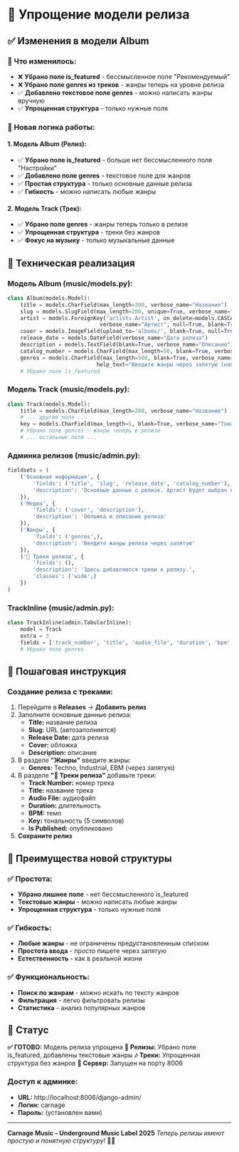 # 🎵 Упрощение модели релиза

## ✅ Изменения в модели Album

### 🔄 Что изменилось:
- ❌ **Убрано поле is_featured** - бессмысленное поле "Рекомендуемый"
- ❌ **Убрано поле genres из треков** - жанры теперь на уровне релиза
- ✅ **Добавлено текстовое поле genres** - можно написать жанры вручную
- ✅ **Упрощенная структура** - только нужные поля

### 🎯 Новая логика работы:

#### 1. **Модель Album (Релиз)**:
- ✅ **Убрано поле is_featured** - больше нет бессмысленного поля "Настройки"
- ✅ **Добавлено поле genres** - текстовое поле для жанров
- ✅ **Простая структура** - только основные данные релиза
- ✅ **Гибкость** - можно написать любые жанры

#### 2. **Модель Track (Трек)**:
- ✅ **Убрано поле genres** - жанры теперь только в релизе
- ✅ **Упрощенная структура** - треки без жанров
- ✅ **Фокус на музыку** - только музыкальные данные

## 🚀 Техническая реализация

### Модель Album (music/models.py):
```python
class Album(models.Model):
    title = models.CharField(max_length=200, verbose_name="Название")
    slug = models.SlugField(max_length=200, unique=True, verbose_name="URL")
    artist = models.ForeignKey('artists.Artist', on_delete=models.CASCADE, 
                             verbose_name="Артист", null=True, blank=True)
    cover = models.ImageField(upload_to='albums/', blank=True, null=True, verbose_name="Обложка")
    release_date = models.DateField(verbose_name="Дата релиза")
    description = models.TextField(blank=True, verbose_name="Описание")
    catalog_number = models.CharField(max_length=50, blank=True, verbose_name="Каталожный номер")
    genres = models.CharField(max_length=500, blank=True, verbose_name="Жанры", 
                            help_text="Введите жанры через запятую (например: Techno, Industrial, EBM)")
    # Убрано поле is_featured
```

### Модель Track (music/models.py):
```python
class Track(models.Model):
    title = models.CharField(max_length=200, verbose_name="Название")
    # ... другие поля ...
    key = models.CharField(max_length=5, blank=True, verbose_name="Тональность")
    # Убрано поле genres - жанры теперь в релизе
    # ... остальные поля ...
```

### Админка релизов (music/admin.py):
```python
fieldsets = (
    ('Основная информация', {
        'fields': ('title', 'slug', 'release_date', 'catalog_number'),
        'description': 'Основные данные о релизе. Артист будет выбран при создании артиста.'
    }),
    ('Медиа', {
        'fields': ('cover', 'description'),
        'description': 'Обложка и описание релиза'
    }),
    ('Жанры', {
        'fields': ('genres',),
        'description': 'Введите жанры релиза через запятую'
    }),
    ('🎵 Треки релиза', {
        'fields': (),
        'description': 'Здесь добавляются треки к релизу.',
        'classes': ('wide',)
    })
)
```

### TrackInline (music/admin.py):
```python
class TrackInline(admin.TabularInline):
    model = Track
    extra = 3
    fields = ['track_number', 'title', 'audio_file', 'duration', 'bpm', 'key', 'is_published']
    # Убрано поле genres
```

## 🎵 Пошаговая инструкция

### Создание релиза с треками:
1. Перейдите в **Releases** → **Добавить релиз**
2. Заполните основные данные релиза:
   - **Title:** название релиза
   - **Slug:** URL (автозаполняется)
   - **Release Date:** дата релиза
   - **Cover:** обложка
   - **Description:** описание
3. В разделе **"Жанры"** введите жанры:
   - **Genres:** Techno, Industrial, EBM (через запятую)
4. В разделе **"🎵 Треки релиза"** добавьте треки:
   - **Track Number:** номер трека
   - **Title:** название трека
   - **Audio File:** аудиофайл
   - **Duration:** длительность
   - **BPM:** темп
   - **Key:** тональность (5 символов)
   - **Is Published:** опубликовано
5. **Сохраните релиз**

## 🎯 Преимущества новой структуры

### ✅ Простота:
- **Убрано лишнее поле** - нет бессмысленного is_featured
- **Текстовые жанры** - можно написать любые жанры
- **Упрощенная структура** - только нужные поля

### ✅ Гибкость:
- **Любые жанры** - не ограничены предустановленным списком
- **Простота ввода** - просто пишете через запятую
- **Естественность** - как в реальной жизни

### ✅ Функциональность:
- **Поиск по жанрам** - можно искать по тексту жанров
- **Фильтрация** - легко фильтровать релизы
- **Статистика** - анализ популярных жанров

## 🎵 Статус

**✅ ГОТОВО:** Модель релиза упрощена
**🎵 Релизы:** Убрано поле is_featured, добавлены текстовые жанры
**🎶 Треки:** Упрощенная структура без жанров
**🚀 Сервер:** Запущен на порту 8006

### Доступ к админке:
- **URL:** http://localhost:8006/django-admin/
- **Логин:** carnage
- **Пароль:** (установлен вами)

---

**Carnage Music - Underground Music Label 2025**
*Теперь релизы имеют простую и понятную структуру!* 🎵✨ 